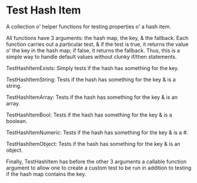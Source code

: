 Test Hash Item
=========================

A collection o' helper functions for testing properties o' a hash item.

All functions have 3 arguments: the hash map, the key, & the fallback. Each function carries out a particular test, & if the test is true, it returns the value o' the key in the hash map; if false, it returns the fallback. Thus, this is a simple way to handle default values without clunky if/then statements.

TestHashItemExists: Simply tests if the hash has something for the key.

TestHashItemString: Tests if the hash has something for the key & is a string.

TestHashItemArray: Tests if the hash has something for the key & is an array.

TestHashItemBool: Tests if the hash has something for the key & is a boolean.

TestHashItemNumeric: Tests if the hash has something for the key & is a #.

TestHashItemObject: Tests if the hash has something for the key & is an object.

Finally, TestHashItem has before the other 3 arguments a callable function argument to allow one to create a custom test to be run in addition to testing if the hash map contains the key.
